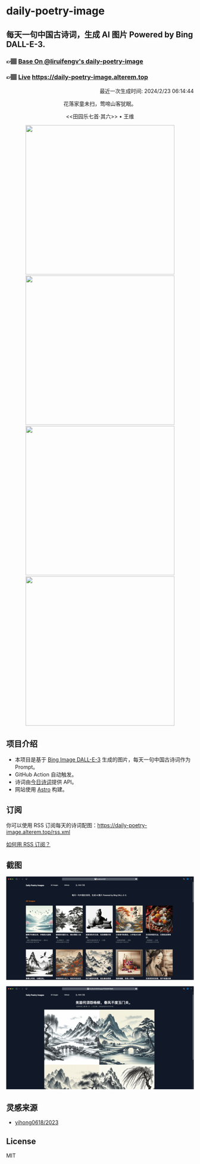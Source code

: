 
# daily-poetry-image

## 每天一句中国古诗词，生成 AI 图片 Powered by Bing DALL-E-3.

### 👉🏽 [Base On @liruifengv's daily-poetry-image](https://github.com/liruifengv/daily-poetry-image)

### 👉🏽 [Live](https://daily-poetry-image.alterem.top/) https://daily-poetry-image.alterem.top

<p align="right">
  最近一次生成时间: 2024/2/23 06:14:44
</p>
<p align="center">
花落家童未扫，莺啼山客犹眠。
</p>
<p align="center">
<<田园乐七首·其六>> • 王维
</p>
<p align="center">
<img src="https://tse2.mm.bing.net/th/id/OIG1.kNBr0eSYb63RtyoTRb6H" height="400" width="400" />
<img src="https://tse4.mm.bing.net/th/id/OIG1.OfWiPzxdVnRRGi3GElTm" height="400" width="400" />
<img src="https://tse4.mm.bing.net/th/id/OIG1.V0WJnHVxqKom6ajVK7LO" height="400" width="400" />
<img src="https://tse4.mm.bing.net/th/id/OIG1.nNZ4FU60Cp9uCTFgclxp" height="400" width="400" />
</p>

## 项目介绍

-   本项目是基于 [Bing Image DALL-E-3](https://www.bing.com/images/create) 生成的图片，每天一句中国古诗词作为 Prompt。
-   GitHub Action 自动触发。
-   诗词由[今日诗词](https://www.jinrishici.com/)提供 API。
-   网站使用 [Astro](https://astro.build) 构建。

## 订阅

你可以使用 RSS 订阅每天的诗词配图：https://daily-poetry-image.alterem.top/rss.xml

[如何用 RSS 订阅？](https://zhuanlan.zhihu.com/p/55026716)

## 截图

![图片列表](./screenshots/Snipaste_2023-12-28_21-00-26.png)

![图片详情](./screenshots/Snipaste_2023-12-28_21-00-53.png)

## 灵感来源

-   [yihong0618/2023](https://github.com/yihong0618/2023)

## License

MIT
